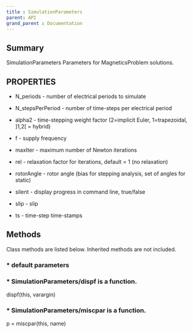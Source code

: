 ```yaml
---
title : SimulationParameters
parent: API
grand_parent : Documentation
---
```

## Summary
SimulationParameters Parameters for MagneticsProblem solutions.
## PROPERTIES
* N_periods - number of electrical periods to simulate

* N_stepsPerPeriod - number of time-steps per electrical period

* alpha2 - time-stepping weight factor (2=implicit Euler, 1=trapezoidal, ]1,2[ = hybrid)

* f - supply frequency

* maxIter - maximum number of Newton iterations

* rel - relaxation factor for iterations, default = 1 (no relaxation)

* rotorAngle - rotor angle (bias for stepping analysis, set of angles for static)

* silent - display progress in command line, true/false

* slip - slip

* ts - time-step time-stamps

## Methods
Class methods are listed below. Inherited methods are not included.
### * default parameters

### * SimulationParameters/dispf is a function.
dispf(this, varargin)

### * SimulationParameters/miscpar is a function.
p = miscpar(this, name)

